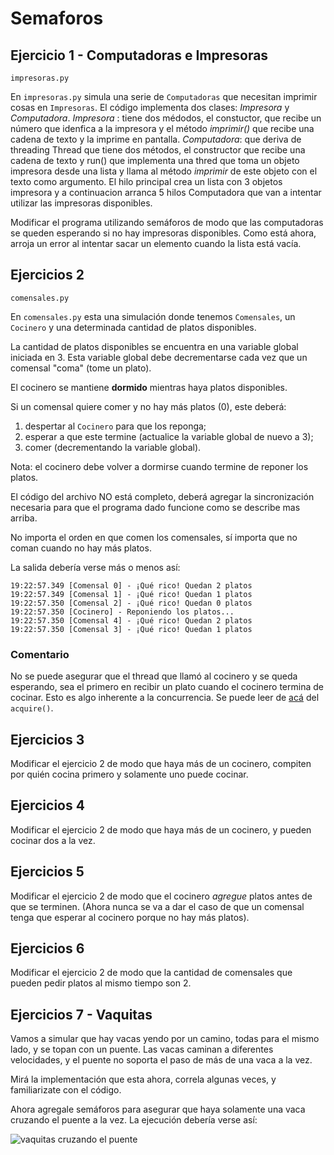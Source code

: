 # Semaforos

## Ejercicio 1 - Computadoras e Impresoras
````
impresoras.py
````
En `impresoras.py` simula una serie de `Computadoras` que necesitan imprimir cosas en `Impresoras`.
El código implementa dos clases: *Impresora* y *Computadora*.
*Impresora* : tiene dos médodos, el constuctor, que recibe un número que idenfica a la impresora y el método *imprimir()* que recibe una cadena de texto y la imprime en pantalla.
*Computadora*: que deriva de threading Thread que tiene dos métodos, el constructor que recibe una cadena de texto y run() que implementa una thred que toma un objeto impresora desde una lista y llama al método *imprimir* de este objeto con el texto como argumento.
El hilo principal crea un lista con 3 objetos impresora y a continuacion arranca 5 hilos Computadora que van a intentar utilizar las impresoras disponibles.

Modificar el programa utilizando semáforos de modo que las computadoras se queden esperando si no hay impresoras disponibles. Como está ahora, arroja un error al intentar sacar un elemento cuando la lista está vacía. 


## Ejercicios 2 

````
comensales.py
`````

En `comensales.py` esta una simulación donde tenemos `Comensales`, un `Cocinero` y una determinada cantidad de platos disponibles.

La cantidad de platos disponibles se encuentra en una variable global iniciada en 3. 
Esta variable global debe decrementarse cada vez que un comensal "coma" (tome un plato).

El cocinero se mantiene **dormido** mientras haya platos disponibles.

Si un comensal quiere comer y no hay más platos (0), este deberá:
1. despertar al `Cocinero` para que los reponga;
1. esperar a que este termine (actualice la variable global de nuevo a 3);
1. comer (decrementando la variable global).

Nota: el cocinero debe volver a dormirse cuando termine de reponer los platos.

El código del archivo NO está completo, deberá agregar la sincronización necesaria para que el programa dado funcione como se describe mas arriba. 

No importa el orden en que comen los comensales, sí importa que no coman cuando no hay más platos. 

La salida debería verse más o menos así:

```
19:22:57.349 [Comensal 0] - ¡Qué rico! Quedan 2 platos
19:22:57.349 [Comensal 1] - ¡Qué rico! Quedan 1 platos
19:22:57.350 [Comensal 2] - ¡Qué rico! Quedan 0 platos
19:22:57.350 [Cocinero] - Reponiendo los platos...
19:22:57.350 [Comensal 4] - ¡Qué rico! Quedan 2 platos
19:22:57.350 [Comensal 3] - ¡Qué rico! Quedan 1 platos
```
### Comentario

No se puede asegurar que el thread que llamó al cocinero y se queda esperando, sea el primero en recibir un plato cuando el cocinero termina de cocinar. Esto es algo inherente a la concurrencia. Se puede leer de [acá](https://docs.python.org/3.8/library/threading.html#semaphore-objects) del `acquire()`.


## Ejercicios 3 
Modificar el ejercicio 2 de modo que haya más de un cocinero, compiten por quién cocina primero y solamente uno puede cocinar.

## Ejercicios 4
Modificar el ejercicio 2 de modo que haya más de un cocinero, y pueden cocinar dos a la vez.

## Ejercicios 5 
Modificar el ejercicio 2 de modo que el cocinero *agregue* platos antes de que se terminen. (Ahora nunca se va a dar el caso de que un comensal tenga que esperar al cocinero porque no hay más platos).

## Ejercicios 6 
Modificar el ejercicio 2 de modo que la cantidad de comensales que pueden pedir platos al mismo tiempo son 2.

## Ejercicios 7 - Vaquitas
Vamos a simular que hay vacas yendo por un camino, todas para el mismo lado, y se topan con un puente.
Las vacas caminan a diferentes velocidades, y el puente no soporta el paso de más de una vaca a la vez.

Mirá la implementación que esta ahora, correla algunas veces, y familiarizate con el código.

Ahora agregale semáforos para asegurar que haya solamente una vaca cruzando el puente a la vez. La ejecución debería verse así:

![vaquitas cruzando el puente](assets/vaquitas.gif)


